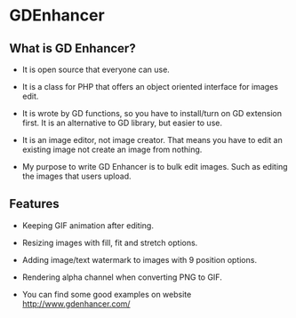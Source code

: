 # GDEnhancer

## What is GD Enhancer?

*   It is open source that everyone can use.

*   It is a class for PHP that offers an object oriented interface for images edit.

*   It is wrote by GD functions, so you have to install/turn on GD extension first. It is an alternative to GD library, but easier to use.

*   It is an image editor, not image creator. That means you have to edit an existing image not create an image from nothing.

*   My purpose to write GD Enhancer is to bulk edit images. Such as editing the images that users upload.

## Features

*   Keeping GIF animation after editing.

*   Resizing images with fill, fit and stretch options.

*   Adding image/text watermark to images with 9 position options.

*   Rendering alpha channel when converting PNG to GIF.

*   You can find some good examples on website http://www.gdenhancer.com/
